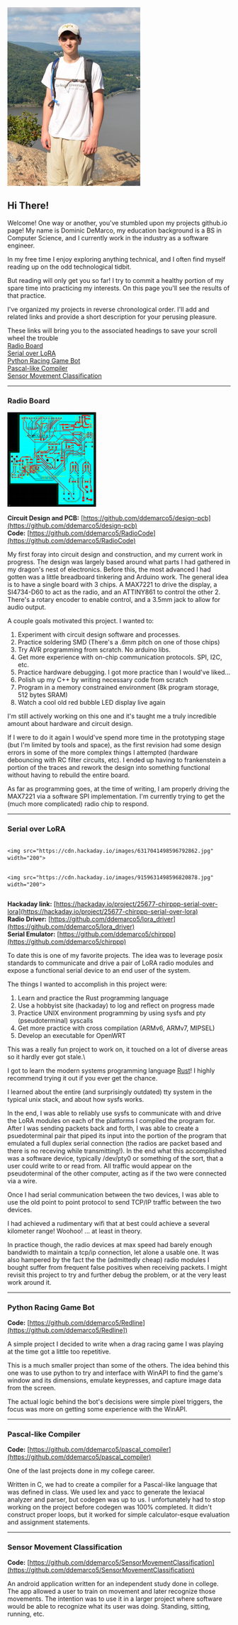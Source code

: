 <img src="images/me.png" width="300">

## Hi There!

Welcome! One way or another, you've stumbled upon my projects github.io page! 
My name is Dominic DeMarco, my education background is a BS in Computer Science, and I currently work in the industry as a software engineer.

In my free time I enjoy exploring anything technical, and I often find myself reading up on the odd technological tidbit.

But reading will only get you so far! I try to commit a healthy portion of my spare time into practicing my interests.
On this page you'll see the results of that practice.

I've organized my projects in reverse chronological order. I'll add and related links and provide a short description for your perusing pleasure.

These links will bring you to the associated headings to save your scroll wheel the trouble  
[Radio Board](#radio-board)  
[Serial over LoRA](#serial-over-lora)  
[Python Racing Game Bot](#python-racing-game-bot)  
[Pascal-like Compiler](#pascal-like-compiler)  
[Sensor Movement Classification](#sensor-movement-classification)  

---
  
### Radio Board
<img src="images/pcb_image.png" width="200">

**Circuit Design and PCB:** [https://github.com/ddemarco5/design-pcb](https://github.com/ddemarco5/design-pcb)  
**Code:** [https://github.com/ddemarco5/RadioCode](https://github.com/ddemarco5/RadioCode)  
  
My first foray into circuit design and construction, and my current work in progress. The design was largely based around what parts I had gathered in my dragon's nest of electronics. Before this, the most advanced I had gotten was a little breadboard tinkering and Arduino work.
The general idea is to have a single board with 3 chips. A MAX7221 to drive the display, a SI4734-D60 to act as the radio, and an ATTINY861 to control the other 2. There's a rotary encoder to enable control, and a 3.5mm jack to allow for audio output.

A couple goals motivated this project. I wanted to:
1. Experiment with circuit design software and processes.
2. Practice soldering SMD (There's a .6mm pitch on one of those chips)
3. Try AVR programming from scratch. No arduino libs.
4. Get more experience with on-chip communication protocols. SPI, I2C, etc.
5. Practice hardware debugging. I got more practice than I would've liked...
6. Polish up my C++ by writing necessary code from scratch 
7. Program in a memory constrained environment (8k program storage, 512 bytes SRAM)
8. Watch a cool old red bubble LED display live again

I'm still actively working on this one and it's taught me a truly incredible amount about hardware and circuit design.

If I were to do it again I would've spend more time in the prototyping stage (but I'm limited by tools and space), as the first revision had some design errors in some of the more complex things I attempted (hardware debouncing with RC filter circuits, etc). I ended up having to frankenstein a portion of the traces and rework the design into something functional without having to rebuild the entire board.

As far as programming goes, at the time of writing, I am properly driving the MAX7221 via a software SPI implementation. I'm currently trying to get the (much more complicated) radio chip to respond.  

---
  
### Serial over LoRA

<div class="row">
  
  <div class="column">
  
    <img src="https://cdn.hackaday.io/images/6317041498596792862.jpg" width="200">
    
  </div>
  
  <div class="column">
  
    <img src="https://cdn.hackaday.io/images/9159631498596820878.jpg" width="200">
    
  </div>
  
</div>


**Hackaday link:** [https://hackaday.io/project/25677-chirppp-serial-over-lora](https://hackaday.io/project/25677-chirppp-serial-over-lora)  
**Radio Driver:** [https://github.com/ddemarco5/lora_driver](https://github.com/ddemarco5/lora_driver)  
**Serial Emulator:** [https://github.com/ddemarco5/chirppp](https://github.com/ddemarco5/chirppp)  
  
To date this is one of my favorite projects. The idea was to leverage posix standards to communicate and drive a pair of LoRA radio modules and expose a functional serial device to an end user of the system.

The things I wanted to accomplish in this project were:
1. Learn and practice the Rust programming language
2. Use a hobbyist site (hackaday) to log and reflect on progress made
3. Practice UNIX environment programming by using sysfs and pty (pseudoterminal) syscalls
4. Get more practice with cross compilation (ARMv6, ARMv7, MIPSEL)
5. Develop an executable for OpenWRT

This was a really fun project to work on, it touched on a lot of diverse areas so it hardly ever got stale.\

I got to learn the modern systems programming language [Rust](https://www.rust-lang.org/en-US/)! I highly recommend trying it out if you ever get the chance. 

I learned about the entire (and surprisingly outdated) tty system in the typical unix stack, and about how sysfs works.

In the end, I was able to reliably use sysfs to communicate with and drive the LoRA modules on each of the platforms I compiled the program for. After I was sending packets back and forth, I was able to create a psuedoterminal pair that piped its input into the portion of the program that emulated a full duplex serial connection (the radios are packet based and there is no receving while transmitting!). In the end what this accomplished was a software device, typically /dev/pty0 or something of the sort, that a user could write to or read from. All traffic would appear on the pseudoterminal of the other computer, acting as if the two were connected via a wire.

Once I had serial communication between the two devices, I was able to use the old point to point protocol to send TCP/IP traffic between the two devices. 

I had achieved a rudimentary wifi that at best could achieve a several kilometer range! Woohoo!  ... at least in theory. 

In practice though, the radio devices at max speed had barely enough bandwidth to maintain a tcp/ip connection, let alone a usable one. It was also hampered by the fact the the (admittedly cheap) radio modules I bought suffer from frequent false positives when receiving packets. I might revisit this project to try and further debug the problem, or at the very least work around it.  

---
  
### Python Racing Game Bot

**Code:** [https://github.com/ddemarco5/Redline](https://github.com/ddemarco5/Redline])  

A simple project I decided to write when a drag racing game I was playing at the time got a little too repetitive.

This is a much smaller project than some of the others. The idea behind this one was to use python to try and interface with WinAPI to find the game's window and its dimensions, emulate keypresses, and capture image data from the screen.

The actual logic behind the bot's decisions were simple pixel triggers, the focus was more on getting some experience with the WinAPI.  

---
  
### Pascal-like Compiler

**Code:** [https://github.com/ddemarco5/pascal_compiler](https://github.com/ddemarco5/pascal_compiler)  

One of the last projects done in my college career.

Written in C, we had to create a compiler for a Pascal-like language that was defined in class.
We used lex and yacc to generate the lexiacal analyzer and parser, but codegen was up to us.
I unfortunately had to stop working on the project before codegen was 100% completed. It didn't construct proper loops, but it worked for simple calculator-esque evaluation and assignment statements.  

---
  
### Sensor Movement Classification
**Code:** [https://github.com/ddemarco5/SensorMovementClassification](https://github.com/ddemarco5/SensorMovementClassification)  

An android application written for an independent study done in college.
The app allowed a user to train on movement and later recognize those movements. The intention was to use it in a larger project where software would be able to recognize what its user was doing. Standing, sitting, running, etc.

